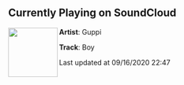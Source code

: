 ## Currently Playing on SoundCloud

[<img align="left" width="100" src="https://i1.sndcdn.com/artworks-dbH2inU6nd2b4p3j-i5rqow-t50x50.jpg">](https://soundcloud.com/guppi/boy-2)

**Artist**: Guppi 

**Track**: Boy

Last updated at 09/16/2020 22:47
